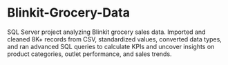 # Blinkit-Grocery-Data
SQL Server project analyzing Blinkit grocery sales data. Imported and cleaned 8K+ records from CSV, standardized values, converted data types, and ran advanced SQL queries to calculate KPIs and uncover insights on product categories, outlet performance, and sales trends.
